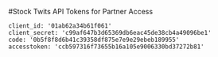 
#Stock Twits API Tokens for Partner Access

    client_id: '01ab62a34b61f061'
    client_secret: 'c99af647b3d65369db6eac45de38cb4a49096be1'
    code: '0b5f8f8d6b41c39358df875e7e9e29ebeb189955'
    accesstoken: 'ccb597316f73655b16a105e9006330bd37272b81'
